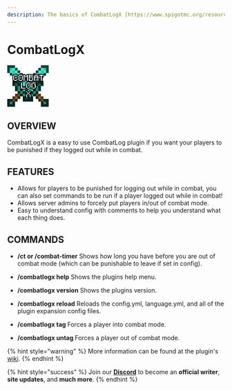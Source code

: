 ```yaml
---
description: The basics of CombatLogX [https://www.spigotmc.org/resources/combatlogx.31689/]
---
```


# CombatLogX
![](../../.gitbook/assets/combatlogx.png)

## OVERVIEW

CombatLogX is a easy to use CombatLog plugin if you want your players to be punished if they logged out while in combat.

## FEATURES

* Allows for players to be punished for logging out while in combat, you can also set commands to be run if a player logged out while in combat!
* Allows server admins to forcely put players in/out of combat mode.
* Easy to understand config with comments to help you understand what each thing does.

## COMMANDS

- **/ct or /combat-timer** Shows how long you have before you are out of combat mode (which can be punishable to leave if set in config).
  
- **/combatlogx help** Shows the plugins help menu.
  
 - **/combatlogx version** Shows the plugins version.
  
 - **/combatlogx reload** Reloads the config.yml, language.yml, and all of the plugin expansion config files.
  
 - **/combatlogx tag <player>** Forces a player into combat mode.
 
 - **/combatlogx untag <player>** Forces a player out of combat mode.

{% hint style="warning" %}
More information can be found at the plugin's [wiki](https://www.spigotmc.org/wiki/combatlogx/).
{% endhint %}

{% hint style="success" %}
Join our **[Discord](https://invite.gg/minehutxyz)** to become an **official writer**, **site updates**, and **much more**.
{% endhint %}
